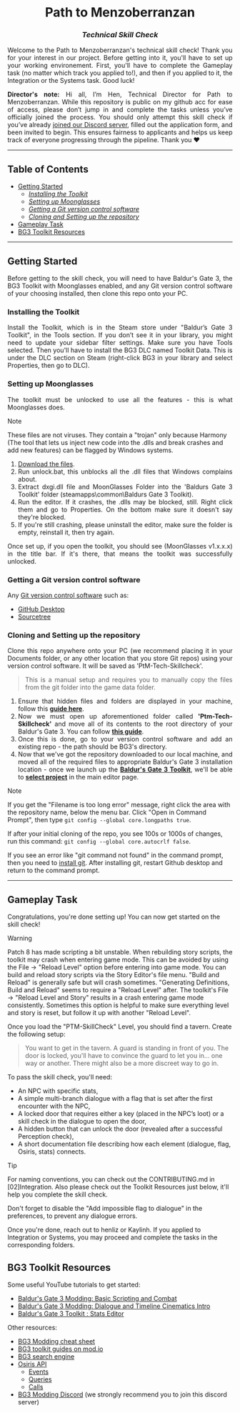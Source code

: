 <!-- https://gist.github.com/Cube707/810e9441de3aa2e2a2cc79eb4f0adaaf -->

<!-- Kaylinhh
October 1, 2025 -->

<div>
	<h1 align="center"><b>Path to Menzoberranzan</b></h1>
	<h3 align="center"><i>Technical Skill Check</i></h3>
</div>

<!-- placeholder intro speech -->
<div align="justify">
  <p>Welcome to the Path to Menzoberranzan's technical skill check! Thank you for your interest in our project. Before getting into it, you'll have to set up your working environement. First, you'll have to complete the Gameplay task (no matter which track you applied to!), and then if you applied to it, the Integration or the Systems task. Good luck!</p>


<p><strong>Director's note:</strong> Hi all, I’m Hen, Technical Director for Path to Menzoberranzan. While this repository is public on my github acc for ease of access, please don’t jump in and complete the tasks unless you’ve officially joined the process. You should only attempt this skill check if you’ve already <a href="https://discord.gg/ptm" target="_blank" rel="noopener noreferrer">joined our Discord server</a>, filled out the application form, and been invited to begin. This ensures fairness to applicants and helps us keep track of everyone progressing through the pipeline. Thank you ❤︎</p>
</div>

___

<h2>Table of Contents</h2>

- [Getting Started](#getting-started)
  - [*Installing the Toolkit*](#installing-the-toolkit)
  - [*Setting up Moonglasses*](#setting-up-moonglasses)
  - [*Getting a Git version control software*](#getting-a-git-version-control-software)
  - [*Cloning and Setting up the repository*](#cloning-and-setting-up-the-repository)
- [Gameplay Task](#gameplay-task)
- [BG3 Toolkit Resources](#bg3-toolkit-resources)

___

<div align="justify">
  
## Getting Started
Before getting to the skill check, you will need to have Baldur's Gate 3, the BG3 Toolkit with Moonglasses enabled, and any Git version control software of your choosing installed, then clone this repo onto your PC.

### Installing the Toolkit
Install the Toolkit, which is in the Steam store under "Baldur’s Gate 3 Toolkit", in the Tools section. If you don’t see it in your library, you might need to update your sidebar filter settings. Make sure you have Tools selected.
Then you'll have to install the BG3 DLC named Toolkit Data. This is under the DLC section on Steam (right-click BG3 in your library and select Properties, then go to DLC).

### Setting up Moonglasses
The toolkit must be unlocked to use all the features - this is what Moonglasses does.

</div>

> [!NOTE]
> These files are not viruses. They contain a "trojan" only because Harmony (The tool that lets us inject new code into the .dlls and break crashes and add new features) can be flagged by Windows systems.

<div align="justify">
	
1. [Download the files](https://cdn.discordapp.com/attachments/1334023955383582810/1420093542176526347/Moonglasses-Build-Release-586.zip?ex=68de07ec&is=68dcb66c&hm=90321d5455934b4bf7420e4570ee89ef5b5b899093f321b1899a3edf10747004&).
2. Run unlock.bat, this unblocks all the .dll files that Windows complains about.
3. Extract dxgi.dll file and MoonGlasses Folder into the 'Baldurs Gate 3 Toolkit' folder (steamapps\common\Baldurs Gate 3 Toolkit).
4. Run the editor. If it crashes, the .dlls may be blocked, still. Right click them and go to Properties. On the bottom make sure it doesn't say they're blocked.
5. If you're still crashing, please uninstall the editor, make sure the folder is empty, reinstall it, then try again.

Once set up, if you open the toolkit, you should see (MoonGlasses v1.x.x.x) in the title bar. If it's there, that means the toolkit was successfully unlocked.

### Getting a Git version control software
Any [Git version control software](https://git-scm.com/downloads/guis) such as:
- [GitHub Desktop](https://desktop.github.com/download/)
- [Sourcetree](https://www.sourcetreeapp.com/)


### Cloning and Setting up the repository
Clone this repo anywhere onto your PC (we recommend placing it in your Documents folder, or any other location that you store Git repos) using your version control software. It will be saved as 'PtM-Tech-Skillcheck'.

> This is a manual setup and requires you to manually copy the files from the git folder into the game data folder.
1. Ensure that hidden files and folders are displayed in your machine, follow this [**guide here**](https://support.microsoft.com/en-us/windows/view-hidden-files-and-folders-in-windows-97fbc472-c603-9d90-91d0-1166d1d9f4b5).
2. Now we must open up aforementioned folder called **'Ptm-Tech-Skillcheck'** and move all of its contents to the root directory of your Baldur's Gate 3. You can follow [**this guide**](https://steamcommunity.com/sharedfiles/filedetails/?id=760447682).
3. Once this is done, go to your version control software and add an existing repo - the path should be BG3's directory.
4. Now that we've got the repository downloaded to our local machine, and moved all of the required files to appropriate Baldur's Gate 3 installation location - once we launch up the [**Baldur's Gate 3 Toolkit**](https://mod.io/g/baldursgate3/r/installing-the-toolkit), we'll be able to [**select project**](https://mod.io/g/baldursgate3/r/editor-navigation) in the main editor page. 

</div>

>[!NOTE]
>If you get the "Filename is too long error" message, right click the area with the repository name, below the menu bar. Click "Open in Command Prompt", then type `git config --global core.longpaths true`.
>
> If after your initial cloning of the repo, you see 100s or 1000s of changes, run this command: `git config --global core.autocrlf false`.
>
> If you see an error like "git command not found" in the command prompt, then you need to [install git](https://git-scm.com/downloads/win). After installing git, restart Github desktop and return to the command prompt.

___

## Gameplay Task

Congratulations, you're done setting up! You can now get started on the skill check!

> [!WARNING]
> Patch 8 has made scripting a bit unstable. When rebuilding story scripts, the toolkit may crash when entering game mode. This can be avoided by using the File -> "Reload Level" option before entering into game mode.  You can build and reload story scripts via the Story Editor's file menu. "Build and Reload" is generally safe but will crash sometimes. "Generating Definitions, Build and Reload" seems to require a "Reload Level" after. The toolkit's File -> "Reload Level and Story" results in a crash entering game mode consistently. Sometimes this option is helpful to make sure everything level and story is reset, but follow it up with another "Reload Level".

Once you load the "PTM-SkillCheck" Level, you should find a tavern. Create the following setup:

> You want to get in the tavern. A guard is standing in front of you. The door is locked, you'll have to convince the guard to let you in... one way or another. There might also be a more discreet way to go in.

To pass the skill check, you'll need:
- An NPC with specific stats,
- A simple multi-branch dialogue with a flag that is set after the first encounter with the NPC,
- A locked door that requires either a key (placed in the NPC’s loot) or a skill check in the dialogue to open the door,
- A hidden button that can unlock the door (revealed after a successful Perception check), 
- A short documentation file describing how each element (dialogue, flag, Osiris, stats) connects.

>[!TIP]
> For naming conventions, you can check out the CONTRIBUTING.md in [02]Integration. Also please check out the Toolkit Resources just below, it'll help you complete the skill check.
>
> Don't forget to disable the "Add impossible flag to dialogue" in the preferences, to prevent any dialogue errors.

Once you're done, reach out to henliz or Kaylinh. If you applied to Integration or Systems, you may proceed and complete the tasks in the corresponding folders.

## BG3 Toolkit Resources
Some useful YouTube tutorials to get started:
- [Baldur's Gate 3 Modding: Basic Scripting and Combat](https://www.youtube.com/watch?v=aC1D7mCeSjE)
- [Baldur's Gate 3 Modding: Dialogue and Timeline Cinematics Intro](https://www.youtube.com/watch?v=J7taHtDDBrI)
- [Baldur's Gate 3 Toolkit : Stats Editor](https://www.youtube.com/watch?v=QDaQlr1LrlY)

Other resources:
- [BG3 Modding cheat sheet](https://docs.google.com/spreadsheets/d/1h7TgQBpsRvrvt6ZrGTp5ps8bgHsghEfxqPdzhpYx3Q0)
- [BG3 toolkit guides on mod.io](https://mod.io/g/baldursgate3/r)
- [BG3 search engine](https://bg3.norbyte.dev/search)
- [Osiris API](https://docs.baldursgate3.game/index.php?title=Osiris_API)
  - [Events](https://docs.baldursgate3.game/index.php?title=Category:Osiris_Events)
  - [Queries](https://docs.baldursgate3.game/index.php?title=Category:Osiris_Queries)
  - [Calls](https://docs.baldursgate3.game/index.php?title=Category:Osiris_Calls)
- [BG3 Modding Discord](https://discord.gg/4rCzfyNEBP) (we strongly recommend you to join this discord server)





